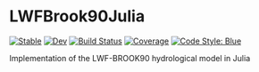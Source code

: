 # LWFBrook90Julia

[![Stable](https://img.shields.io/badge/docs-stable-blue.svg)](https://fabern.github.io/LWFBrook90Julia.jl/stable)
[![Dev](https://img.shields.io/badge/docs-dev-blue.svg)](https://fabern.github.io/LWFBrook90Julia.jl/dev)
[![Build Status](https://travis-ci.com/fabern/LWFBrook90Julia.jl.svg?branch=master)](https://travis-ci.com/fabern/LWFBrook90Julia.jl)
[![Coverage](https://codecov.io/gh/fabern/LWFBrook90Julia.jl/branch/master/graph/badge.svg)](https://codecov.io/gh/fabern/LWFBrook90Julia.jl)
[![Code Style: Blue](https://img.shields.io/badge/code%20style-blue-4495d1.svg)](https://github.com/invenia/BlueStyle)

Implementation of the LWF-BROOK90 hydrological model in Julia